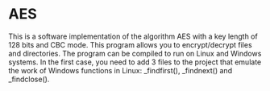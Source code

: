 # AES

This is a software implementation of the algorithm AES with a key length of 128 bits and CBC mode. This program allows you to encrypt/decrypt files and directories. The program can be compiled to run on Linux and Windows systems. In the first case, you need to add 3 files to the project that emulate the work of Windows functions in Linux: _findfirst(), _findnext() and _findclose().
